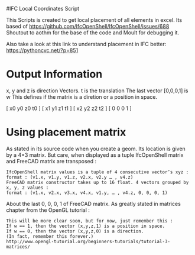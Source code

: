 #IFC Local Coordinates Script

This Scripts is created to get local placement of all elements in excel.
Its based of https://github.com/IfcOpenShell/IfcOpenShell/issues/688 
Shoutout to aothm for the base of the code and Moult for debugging it.

Also take a look at this link to understand placement in IFC better: https://pythoncvc.net/?p=851

# Output Information

x, y and z is direction Vectors.
t is the translation
The last vector [0,0,0,1] is w
This defines if the matrix is a diretion or a position in space.

[ x0  y0  z0  t0 ]
[ x1  y1  z1  t1 ]
[ x2  y2  z2  t2 ]
[  0   0   0   1 ]

# Using placement matrix

As stated in its source code when you create a geom. Its location is given by a 4×3 matrix. 
But care, when displayed as a tuple IfcOpenShell matrix and FreeCAD matrix are transposed :

    IfcOpenShell matrix values is a tuple of 4 consecutive vector’s xyz :
    format : (v1.x, v1.y, v1.z, v2.x, v2.y … , v4.z)
    FreeCAD matrix constructor takes up to 16 float. 4 vectors grouped by x, y, z values :
    format : (v1.x, v2.x, v3.x, v4.x, v1.y, … , v4.z, 0, 0, 0, 1)

About the last 0, 0, 0, 1 of FreeCAD matrix. As greatly stated in matrices chapter from the OpenGL tutorial :

    This will be more clear soon, but for now, just remember this :
    If w == 1, then the vector (x,y,z,1) is a position in space.
    If w == 0, then the vector (x,y,z,0) is a direction.
    (In fact, remember this forever.)
    http://www.opengl-tutorial.org/beginners-tutorials/tutorial-3-matrices/
